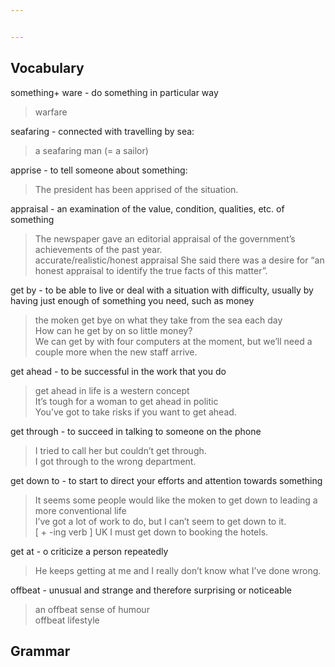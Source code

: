 ```yaml
---


---
```


<h2 id="vocabulary">Vocabulary</h2>
<p>something+ ware  - do something in particular way</p>
<blockquote>
<p>warfare</p>
</blockquote>
<p>seafaring - connected with travelling by sea:</p>
<blockquote>
<p>a seafaring man (= a sailor)</p>
</blockquote>
<p>apprise - to tell someone about something:</p>
<blockquote>
<p>The president has been apprised of the situation.</p>
</blockquote>
<p>appraisal - an examination of the value, condition, qualities, etc. of something</p>
<blockquote>
<p>The newspaper gave an editorial appraisal of the government’s achievements of the past year.<br>
accurate/realistic/honest appraisal She said there was a desire for “an honest appraisal to identify the true facts of this matter”.</p>
</blockquote>
<p>get by - to be able to live or deal with a situation with difficulty, usually by having just enough of something you need, such as money</p>
<blockquote>
<p>the moken get bye on what they take from the sea each day<br>
How can he get by on so little money?<br>
We can get by with four computers at the moment, but we’ll need a couple more when the new staff arrive.</p>
</blockquote>
<p>get ahead - to be successful in the work that you do</p>
<blockquote>
<p>get ahead in life is a western concept<br>
It’s tough for a woman to get ahead in politic<br>
You’ve got to take risks if you want to get ahead.</p>
</blockquote>
<p>get through - to succeed in talking to someone on the phone</p>
<blockquote>
<p>I tried to call her but couldn’t get through.<br>
I got through to the wrong department.</p>
</blockquote>
<p>get down to - to start to direct your efforts and attention towards something</p>
<blockquote>
<p>It seems some people would like the moken to get down to leading a more conventional life<br>
I’ve got a lot of work to do, but I can’t seem to get down to it.<br>
[ + -ing verb ] UK I must get down to booking the hotels.</p>
</blockquote>
<p>get at - o criticize a person repeatedly</p>
<blockquote>
<p>He keeps getting at me and I really don’t know what I’ve done wrong.</p>
</blockquote>
<p>offbeat - unusual and strange and therefore surprising or noticeable</p>
<blockquote>
<p>an offbeat sense of humour<br>
offbeat lifestyle</p>
</blockquote>
<h2 id="grammar">Grammar</h2>

